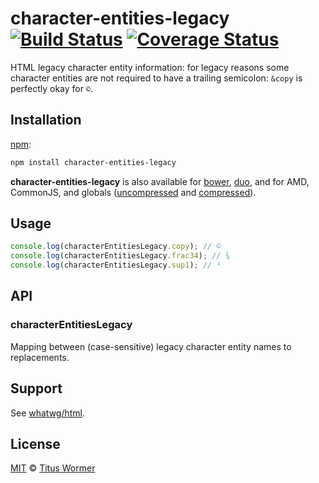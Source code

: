 # character-entities-legacy [![Build Status](https://img.shields.io/travis/wooorm/character-entities-legacy.svg?style=flat)](https://travis-ci.org/wooorm/character-entities-legacy) [![Coverage Status](https://img.shields.io/codecov/c/github/wooorm/character-entities-legacy.svg)](https://codecov.io/github/wooorm/character-entities-legacy)

HTML legacy character entity information: for legacy reasons some character
entities are not required to have a trailing semicolon: `&copy` is perfectly
okay for `©`.

## Installation

[npm](https://docs.npmjs.com/cli/install):

```bash
npm install character-entities-legacy
```

**character-entities-legacy** is also available for
[bower](http://bower.io/#install-packages), [duo](http://duojs.org/#getting-started),
and for AMD, CommonJS, and globals ([uncompressed](character-entities-legacy.js) and
[compressed](character-entities-legacy.min.js)).

## Usage

```js
console.log(characterEntitiesLegacy.copy); // ©
console.log(characterEntitiesLegacy.frac34); // ¾
console.log(characterEntitiesLegacy.sup1); // ¹
```

## API

### characterEntitiesLegacy

Mapping between (case-sensitive) legacy character entity names to replacements.

## Support

See [whatwg/html](https://raw.githubusercontent.com/whatwg/html/master/json-entities-legacy.inc).

## License

[MIT](LICENSE) © [Titus Wormer](http://wooorm.com)
